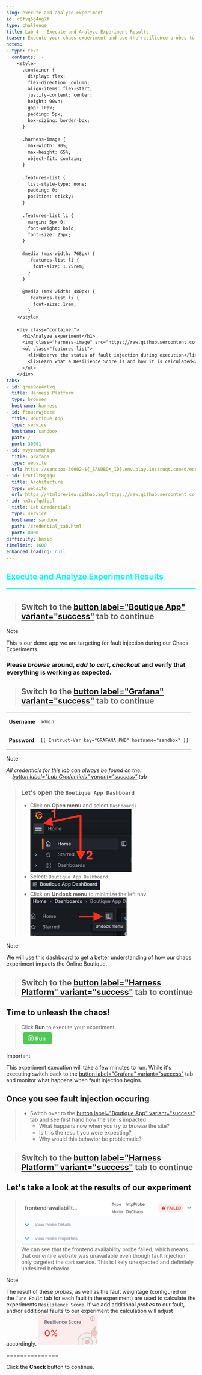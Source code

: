 ```yaml
---
slug: execute-and-analyze-experiment
id: c6fvq5g4ng7f
type: challenge
title: Lab 4 - Execute and Analyze Experiment Results
teaser: Execute your chaos experiment and use the resilience probes to collect data
notes:
- type: text
  contents: |-
    <style>
      .container {
        display: flex;
        flex-direction: column;
        align-items: flex-start;
        justify-content: center;
        height: 90vh;
        gap: 10px;
        padding: 5px;
        box-sizing: border-box;
      }

      .harness-image {
        max-width: 90%;
        max-height: 65%;
        object-fit: contain;
      }

      .features-list {
        list-style-type: none;
        padding: 0;
        position: sticky;
      }

      .features-list li {
        margin: 5px 0;
        font-weight: bold;
        font-size: 25px;
      }

      @media (max-width: 768px) {
        .features-list li {
          font-size: 1.25rem;
        }
      }

      @media (max-width: 480px) {
        .features-list li {
          font-size: 1rem;
        }
    </style>

    <div class="container">
      <h1>Analyze experiment</h1>
      <img class="harness-image" src="https://raw.githubusercontent.com/harness-community/field-workshops/main/assets/images/ce_pipelines.png">
      <ul class="features-list">
        <li>Observe the status of fault injection during execution</li>
        <li>Learn what a Resilience Score is and how it is calculated</li>
      </ul>
    </div>
tabs:
- id: qree9oe4rlxq
  title: Harness Platform
  type: browser
  hostname: harness
- id: ftnuenwjdeze
  title: Boutique App
  type: service
  hostname: sandbox
  path: /
  port: 30001
- id: evyzswmmhiqm
  title: Grafana
  type: website
  url: https://sandbox-30002-${_SANDBOX_ID}.env.play.instruqt.com/d/edruqxvqvulmoa/boutique-app-dashboard
- id: irxtllt8gqqu
  title: Architecture
  type: website
  url: https://htmlpreview.github.io/?https://raw.githubusercontent.com/harness-community/field-workshops/blob/main/se-workshop-ce/assets/misc/diagram.html
- id: hx3cyfqdfpcl
  title: Lab Credentials
  type: service
  hostname: sandbox
  path: /credential_tab.html
  port: 8000
difficulty: basic
timelimit: 1600
enhanced_loading: null
---
```


<style type="text/css" rel="stylesheet">
hr.cyan { background-color: cyan; color: cyan; height: 2px; margin-bottom: -10px; }
h2.cyan { color: cyan; }
</style><h2 class="cyan">Execute and Analyze Experiment Results</h2>
<hr class="cyan">
<br>

> ## Switch to the [button label="Boutique App" variant="success"](tab-1) tab to continue

> [!NOTE]
> This is our demo app we are targeting for fault injection during our Chaos Experiments.

### Please *browse* around, *add to cart*, *checkout* and verify that everything is working as expected.


> ## Switch to the [button label="Grafana" variant="success"](tab-2) tab to continue
|  |   |
| ----- | ----- |
| **Username**    |<pre>`admin`</pre>|
| **Password**    |<pre>`[[ Instruqt-Var key="GRAFANA_PWD" hostname="sandbox" ]]`</pre>|

> [!NOTE]
> *All credentials for this lab can always be found on the: <br>
>  <img src="https://raw.githubusercontent.com/harness-community/field-workshops/main/assets/images/link.svg" alt="Link icon" width="16" height="16" style="display: inline; vertical-align: middle;">[button label="Lab Credentials" variant="success"](tab-4) tab*



> ### Let's open the `Boutique App Dashboard`
> - Click on **Open menu** and select `Dashboards` \
>    ![](https://raw.githubusercontent.com/harness-community/field-workshops/main/se-workshop-ce/assets/images/ce_grafana_dashboards.png)
> - Select: `Boutique App Dashboard` \
>    ![](https://raw.githubusercontent.com/harness-community/field-workshops/main/se-workshop-ce/assets/images/ce_grafana_boutique_app_dashboard.png)
> - Click on **Undock menu** to minimize the left nav \
>    ![](https://raw.githubusercontent.com/harness-community/field-workshops/main/se-workshop-ce/assets/images/ce_grafana_undock_menu.png)

> [!NOTE]
> We will use this dashboard to get a better understanding of how our chaos experiment impacts the Online Boutique.

> ## Switch to the [button label="Harness Platform" variant="success"](tab-0) tab to continue

## Time to unleash the chaos!
> Click **Run** to execute your experiment. <br>
> ![](https://raw.githubusercontent.com/harness-community/field-workshops/main/assets/images/pipeline_run.png)

> [!IMPORTANT]
> This experiment execution will take a few minutes to run. While it's executing switch back to the [button label="Grafana" variant="success"](tab-2) tab and monitor what happens when fault injection begins.

## Once you see fault injection occuring
> - Switch over to the [button label="Boutique App" variant="success"](tab-1) tab and see first hand how the site is impacted
>   - What happens now when you try to *browse* the site?
>   - Is this the result you were expecting?
>   - Why would this behavior be problematic?

> ## Switch to the [button label="Harness Platform" variant="success"](tab-0) tab to continue

## Let's take a look at the results of our experiment
> ![](https://raw.githubusercontent.com/harness-community/field-workshops/main/se-workshop-ce/assets/images/ce_experiment_probe_frontend.png)
> We can see that the frontend availability probe failed, which means that our entire website was unavailable even though fault injection only targeted the cart service. This is likely unexpected and definitely undesired behavior.

> [!NOTE]
> The result of these *probes*, as well as the fault weightage (configured on the `Tune Fault` tab for each fault in the experiment) are used to calculate the experiments `Resililence Score`. If we add additional *probes* to our fault, and/or additional faults to our experiment the calculation will adjust accordingly.
> ![](https://raw.githubusercontent.com/harness-community/field-workshops/main/se-workshop-ce/assets/images/ce_experiment_result_resilience_score_0.png)

===============

Click the **Check** button to continue.
